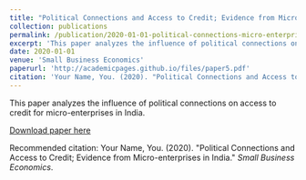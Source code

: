 ```yaml
---
title: "Political Connections and Access to Credit; Evidence from Micro-enterprises in India"
collection: publications
permalink: /publication/2020-01-01-political-connections-micro-enterprises
excerpt: 'This paper analyzes the influence of political connections on access to credit for micro-enterprises in India.'
date: 2020-01-01
venue: 'Small Business Economics'
paperurl: 'http://academicpages.github.io/files/paper5.pdf'
citation: 'Your Name, You. (2020). "Political Connections and Access to Credit; Evidence from Micro-enterprises in India." <i>Small Business Economics</i>.'
---
```

This paper analyzes the influence of political connections on access to credit for micro-enterprises in India.

[Download paper here](http://academicpages.github.io/files/paper5.pdf)

Recommended citation: Your Name, You. (2020). "Political Connections and Access to Credit; Evidence from Micro-enterprises in India." <i>Small Business Economics</i>.

